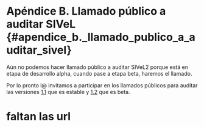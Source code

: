 
# Apéndice B. Llamado público a auditar SIVeL {#apendice_b._llamado_publico_a_auditar_sivel}

Aún no podemos hacer llamado público a auditar SIVeL2 porque está en etapa de desarrollo alpha, cuando pase a etapa beta, haremos el llamado.

Por lo pronto l@ invitamos a participar en los llamados públicos para auditar las versiones [1.1]() que es estable y [1.2]() que es beta.

# faltan las url

